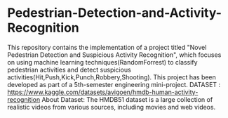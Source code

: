 # Pedestrian-Detection-and-Activity-Recognition
This repository contains the implementation of a project titled "Novel Pedestrian Detection and Suspicious Activity Recognition", which focuses on using machine learning techniques(RandomForrest) to classify pedestrian activities and detect suspicious activities(Hit,Push,Kick,Punch,Robbery,Shooting). This project has been developed as part of a 5th-semester engineering mini-project.
DATASET : https://www.kaggle.com/datasets/avigoen/hmdb-human-activity-recognition
About Dataset:
The HMDB51 dataset is a large collection of realistic videos from various sources, including movies and web videos.
